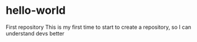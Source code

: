 # hello-world
First repository
This is my first time to start to create a repository, so I can understand devs better 
